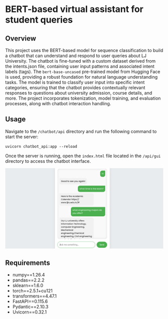 #  BERT-based virtual assistant for student queries

## Overview

This project uses the BERT-based model for sequence classification to build a chatbot that can understand and respond to user queries about LJ University. The chatbot is fine-tuned with a custom dataset derived from the intents.json file, containing user input patterns and associated intent labels (tags). The `bert-base-uncased` pre-trained model from Hugging Face is used, providing a robust foundation for natural language understanding tasks. The model is trained to classify user input into specific intent categories, ensuring that the chatbot provides contextually relevant responses to questions about university admission, course details, and more. The project incorporates tokenization, model training, and evaluation processes, along with chatbot interaction handling.

## Usage

Navigate to the `/chatbot/api` directory and run the following command to start the server:

```
uvicorn chatbot_api:app --reload

```
Once the server is running, open the `index.html` file located in the `/api/gui` directory to access the chatbot interface.

![](screenshot.png)

## Requirements

- numpy==1.26.4
- pandas==2.2.2
- sklearn==1.6.0
- torch==2.5.1+cu121
- transformers==4.47.1
- FastAPI==0.115.6
- Pydantic==2.10.3
- Uvicorn==0.32.1


